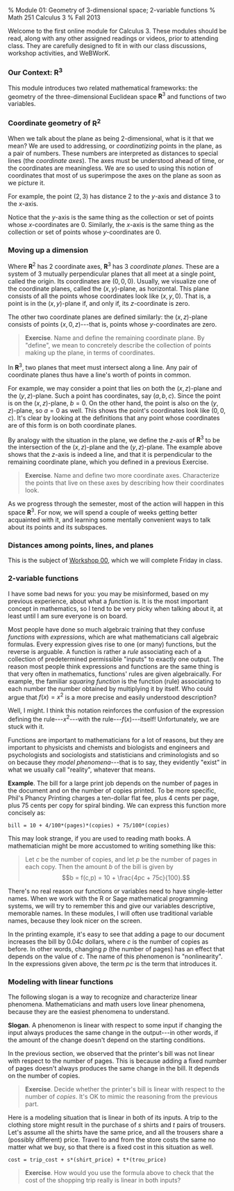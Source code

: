 % Module 01:
  Geometry of 3-dimensional space; 2-variable functions
% Math 251 Calculus 3
% Fall 2013

Welcome to the first online module for Calculus 3. These modules should be read, along with any other assigned readings or videos, prior to attending class. They are carefully designed to fit in with our class discussions, workshop activities, and WeBWorK.

### Our Context: $\mathbf{R}^3$

This module introduces two related mathematical frameworks: the geometry of the three-dimensional Euclidean space $\mathbf{R}^3$ and functions of two variables. 

<!-- We will explore the following topics in this module and the next:

* relationship between coordinates of a point and distances to coordinate planes
* relationship between coordinates of a point and distances to other points
* modeling with linear 2-variable functions
* contour maps and cross-sectional functions
* spheres, cylinders, and cones
* intersections of some common surfaces
* detect whether two vectors in $\mathbf{R}^3$ are parallel
* displacement vectors as differences of positions
* graphical depiction of linear relations among vectors -->

### Coordinate geometry of $\mathbf{R}^2$

When we talk about the plane as being 2-dimensional, what is it that we mean? We are used to addressing, or *coordinatizing* points in the plane, as a pair of numbers. These numbers are interpreted as distances to special lines (the *coordinate axes*). The axes must be understood ahead of time, or the coordinates are meaningless. We are so used to using this notion of coordinates that most of us superimpose the axes on the plane as soon as we picture it. 

For example, the point $(2,3)$ has distance $2$ to the $y$-axis and distance $3$ to the $x$-axis. 

Notice that the $y$-axis is the same thing as the collection or set of points whose $x$-coordinates are 0. Similarly, the $x$-axis is the same thing as the collection or set of points whose $y$-coordinates are 0. 

### Moving up a dimension

Where $\mathbf{R}^2$ has 2 coordinate axes, $\mathbf{R}^3$ has 3 *coordinate planes*. These are a system of 3 mutually perpendicular planes that all meet at a single point, called the origin. Its coordinates are $(0,0,0)$. Usually, we visualize one of the coordinate planes, called the $(x,y)$-plane, as horizontal. This plane consists of all the points whose coordinates look like $(x,y,0)$. That is, a point is in the $(x,y)$-plane if, and only if, its $z$-coordinate is zero.

The other two coordinate planes are defined similarly: the $(x,z)$-plane consists of points $(x, 0, z)$---that is, points whose $y$-coordinates are zero. 

> **Exercise**. Name and define the remaining coordinate plane. By "define", we mean to concretely describe the collection of points making up the plane, in terms of coordinates.

In $\mathbf{R}^3$, two planes that meet must intersect along a line. Any pair of coordinate planes thus have a line's worth of points in common.

For example, we may consider a point that lies on both the $(x,z)$-plane and the $(y,z)$-plane. Such a point has coordinates, say $(a,b,c)$. Since the point is on the $(x,z)$-plane, $b = 0$. On the other hand, the point is also on the $(y,z)$-plane, so $a = 0$ as well. This shows the point's coordinates look like $(0,0,c)$. It's clear by looking at the definitions that any point whose coordinates are of this form is on both coordinate planes.

By analogy with the situation in the plane, we define the $z$-axis of $\mathbf{R}^3$ to be the intersection of the $(x,z)$-plane and the $(y,z)$-plane. The example above shows that the $z$-axis is indeed a line, and that it is perpendicular to the remaining coordinate plane, which you defined in a previous Exercise.

> **Exercise**. Name and define two more coordinate axes. Characterize the points that live on these axes by describing how their coordinates look.

As we progress through the semester, most of the action will happen in this space $\mathbf{R}^3$. For now, we will spend a couple of weeks getting better acquainted with it, and learning some mentally convenient ways to talk about its points and its subspaces.

### Distances among points, lines, and planes

This is the subject of [Workshop 00][w00], which we will complete Friday in class.
<!--Workshop 00 needs to introduce distance formula and also things like distance to coordinate planes & axes.-->

### 2-variable functions

I have some bad news for you: you may be misinformed, based on my previous experience, about what a *function* is. It is the most important concept in mathematics, so I tend to be very picky when talking about it, at least until I am sure everyone is on board.

Most people have done so much algebraic training that they confuse *functions* with *expressions*, which are what mathematicians call algebraic formulas. Every expression gives rise to one (or many) functions, but the reverse is arguable. A function is rather a *rule* associating each of a collection of predetermined permissible "inputs" to exactly one output. The reason most people think expressions and functions are the same thing is that very often in mathematics, functions' rules are given algebraically. For example, the familiar *squaring function* is the function (rule) associating to each number the number obtained by multiplying it by itself. Who could argue that $f(x) = x^2$ is a more precise and easily understood description? 

Well, I might. I think this notation reinforces the confusion of the expression defining the rule---$x^2$---with the rule---$f(x)$---itself! Unfortunately, we are stuck with it. 

Functions are important to mathematicians for a lot of reasons, but they are important to physicists and chemists and biologists and engineers and psychologists and sociologists and statisticians and criminologists and so on because they *model phenomena*---that is to say, they evidently "exist" in what we usually call "reality", whatever that means. 

**Example**. The bill for a large print job depends on the number of pages in the document and on the number of copies printed. To be more specific, Phil's Phancy Printing charges a ten-dollar flat fee, plus 4 cents per page, plus 75 cents per copy for spiral binding. We can express this function more concisely as:

    bill = 10 + 4/100*(pages)*(copies) + 75/100*(copies)

This may look strange, if you are used to reading math books. A mathematician might be more accustomed to writing something like this:

> Let $c$ be the number of copies, and let $p$ be the number of pages in
> each copy. Then the amount $b$&nbsp;of the bill is given by 
> $$b = f(c,p) = 10 + \frac{4pc + 75c}{100}.$$

There's no real reason our functions or variables need to have single-letter names. When we work with the R or Sage mathematical programming systems, we will try to remember this and give our variables descriptive, memorable names. In these modules, I will often use traditional variable names, because they look nicer on the screen.

In the printing example, it's easy to see that adding a page to our document increases the bill by $0.04c$ dollars, where $c$ is the number of copies as before. In other words, changing $p$ (the number of pages) has an effect that depends on the value of $c$. The name of this phenomenon is "nonlinearity". In the expressions given above, the term $pc$ is the term that introduces it. 

### Modeling with linear functions

The following slogan is a way to recognize and characterize linear phenomena. Mathematicians and math users love linear phenomena, because they are the easiest phenomena to understand. 

**Slogan**. A phenomenon is linear with respect to some input if changing the input always produces the same change in the output---in other words, if the amount of the change doesn't depend on the starting conditions.

In the previous section, we observed that the printer's bill was not linear with respect to the number of pages. This is because adding a fixed number of pages doesn't always produces the same change in the bill. It depends on the number of copies.

> **Exercise**. Decide whether the printer's bill is linear with respect to the number of *copies*. It's OK to mimic the reasoning from the previous part.

Here is a modeling situation that is linear in both of its inputs. A trip to the clothing store might result in the purchase of $s$ shirts and $t$ pairs of trousers. Let's assume all the shirts have the same price, and all the trousers share a (possibly different) price. Travel to and from the store costs the same no matter what we buy, so that there is a fixed cost in this situation as well. 

    cost = trip_cost + s*(shirt_price) + t*(trou_price)

> **Exercise**. How would you use the formula above to check that the cost of the shopping trip really is linear in both inputs?

<!-- document ends; links past here -->

[w00]: ../../workshops/01/Workshop.pdf